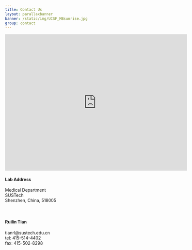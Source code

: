 ```yaml
---
title: Contact Us
layout: parallaxbanner
banner: /static/img/UCSF_MBsunrise.jpg
group: contact
---
```






<div class="section">
<div class="row">

<div class="col m9">

  <iframe src="https://www.google.com/maps/embed?pb=!1m14!1m8!1m3!1d3750.6467655236133!2d-122.39307365477129!3d37.76881582490837!3m2!1i1024!2i768!4f13.1!3m3!1m2!1s0x0%3A0xeaa83e6b468eddf1!2sGenentech+Hall!5e0!3m2!1sen!2sus!4v1545602967587" width="600" height="450" frameborder="0" style="border:0" allowfullscreen></iframe>

</div>

<div class="col m3">
  
  <h4>Lab Address </h4>
  Medical Department <br>
  SUSTech <br>
  Shenzhen, China, 518005<br>
<br>
<br>

  <h4>Ruilin Tian </h4>
  tianrl@sustech.edu.cn<br>
  tel: 415-514-4402 <br>
  fax: 415-502-8298<br>
  


</div>

</div>
</div>

